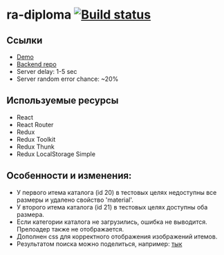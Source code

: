 # ra-diploma [![Build status](https://ci.appveyor.com/api/projects/status/1b28hq3o3hvg0mu9?svg=true)](https://ci.appveyor.com/project/barsich/ra-diploma)

## Ссылки
* [Demo](https://barsich.github.io/ra-diploma/)
* [Backend repo](https://github.com/barsich/ra-diploma-back)
* Server delay: 1-5 sec
* Server random error chance: ~20%

## Используемые ресурсы
* React
* React Router
* Redux
* Redux Toolkit
* Redux Thunk
* Redux LocalStorage Simple

## Особенности и изменения:
* У первого итема каталога (id 20) в тестовых целях недоступны все размеры и удалено свойство 'material'.
* У второго итема каталога (id 21) в тестовых целях доступны оба размера.
* Если категории каталога не загрузились, ошибка не выводится. Прелоадер также не отображается.
* Дополнен css для корректного отображения изображений итемов.
* Результатом поиска можно поделиться, например: [тык](https://barsich.github.io/ra-diploma/catalog.html/?q=белый&categoryId=14)
